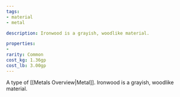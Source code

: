 ```yaml
---
tags:
- material
- metal

description: Ironwood is a grayish, woodlike material.

properties:
- 
rarity: Common
cost_kg: 1.36gp
cost_lb: 3.00gp
---
```

A type of [[Metals Overview|Metal]]. Ironwood is a grayish, woodlike material.